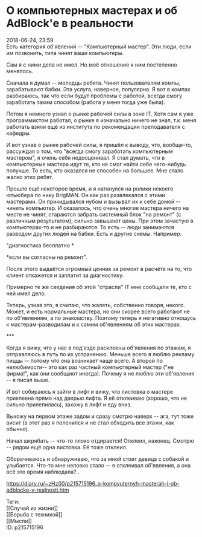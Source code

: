 О компьютерных мастерах и об AdBlock'е в реальности
====================================================

   
 2018-06-24, 23:59   
  Есть категория об'явлений -- "Компьютерный мастер". Эти люди, если им позвонить, типа чинят ваши компьютеры.   
   
 Сам я с ними дела не имел. Но моё отношение к ним постепенно менялось.   
   
 Сначала я думал -- молодцы ребята. Чинят пользователям компы, зарабатывают бабки. Эта услуга, наверное, популярна. Я вот в компах разбираюсь, так что если будут проблемы с работой, всегда смогу заработать таким способом (работа у меня тогда уже была).   
   
 Потом я немного узнал о рынке рабочей силы в зоне IT. Хотя сам я уже программистом работал, о рынке я изначально ничего не знал, т.к. меня работать взяли ещё из института по рекомендации преподавателя с кафедры.   
   
 И вот узнав о рынке рабочей силы, я пришёл к выводу, что, вообще-то, рассуждая о том, что "всегда смогу заработать компьютерным мастером", я очень себя недооценивал. Я стал думать, что в компьютерные мастера идут те, кто не смог найти себе чего-нибудь получше. То есть, кто оказался не способен на большее. Мне стало жалко этих ребят.   
   
 Прошло ещё некоторое время, и я наткнулся на ролики некоего ютьюбера по нику BrigMAN. Он как раз развлекался с этими мастерами. Он прикидывался нубом и вызывал их к себе домой -- чинить компьютер. И оказалось, что очень многие мастера ничего на месте не чинят, стараются забрать системный блок "на ремонт" (с различным результатом), сильно завышают цены. При этом зачастую в компьютерах-то и не разбираются. То есть -- люди занимаются разводом других людей на бабки. Есть и другие схемы. Например:   
   
 "диагностика бесплатно \*   
   
 \*если вы согласны на ремонт".   
   
 После этого выдаётся огромный ценник за ремонт в расчёте на то, что клиент откажется и заплатит за диагностику.   
   
 Примерно те же сведения об этой "отрасли" IT мне сообщали те, кто с ней имел дело.   
   
 Теперь, узнав это, я считаю, что жалеть, собственно говоря, некого. Может, и есть нормальные мастера, но они скорее всего работают не по об'явлениям, а по знакомству. Поэтому теперь я негативно отношусь к мастерам-разводилам и к самим об'явлениям об этих мастерах.   
   
 \*\*\*   
   
 Когда я вижу, что у нас в под'езде расклеены об'явления по этажам, я отправляюсь в путь по их устранению. Меньше всего я люблю рекламу пиццы -- потому что она возникает чаще всего. А второй по нелюбимости-- это как раз частный компьютерный мастер ("не фирма!", как они сообщают иногда). Почему я не люблю эти об'явления -- я писал выше.   
   
 И вот собираюсь я зайти в лифт и вижу, что листовка о мастере приклеена прямо над дверью лифта. Я её отклеиваю (хорошо, что не сильно прилепилась), захожу в лифт и еду вниз.   
   
 Выхожу на первом этаже задом и сразу смотрю наверх -- ага, тут тоже висит (в этот раз я поленился и не стал обходить все этажи, как обычно).   
   
 Начал шкрябать -- что-то плохо отдирается! Отклеил, наконец. Смотрю -- рядом ещё одна листовка. Её тоже отклеил.   
   
 Оборачиваюсь и обнаруживаю, что за мной стоит девица с собакой и улыбается. Что-то мне неловко стало -- я отклеивал об'явления, а она всё это время наблюдала?..   
    
 <https://diary.ru/~zHz00/p215715196_o-kompyuternyh-masterah-i-ob-adblocke-v-realnosti.htm>   
   
 Теги:   
 [[Случай из жизни]]   
 [[Борьба с техникой]]   
 [[Мысли]]   
 ID: p215715196